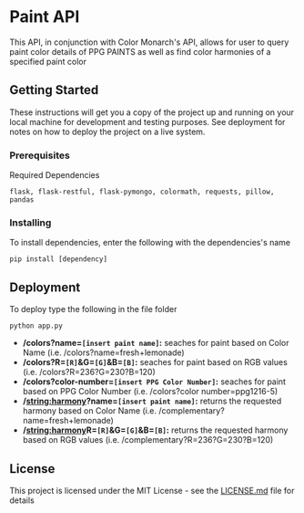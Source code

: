 # Paint API

This API, in conjunction with Color Monarch's API, allows for user to query paint color details of PPG PAINTS as well as find color harmonies of a specified paint color


## Getting Started

These instructions will get you a copy of the project up and running on your local machine for development and testing purposes. See deployment for notes on how to deploy the project on a live system.

### Prerequisites

Required Dependencies

```
flask, flask-restful, flask-pymongo, colormath, requests, pillow, pandas
```


### Installing

To install dependencies, enter the following with the dependencies's name

```
pip install [dependency]
```

## Deployment
To deploy type the following in the file folder

```
python app.py
```

* __/colors?name=`[insert paint name]`:__ seaches for paint based on Color Name  (i.e. /colors?name=fresh+lemonade)
* __/colors?R=`[R]`&G=`[G]`&B=`[B]`:__ seaches for paint based on RGB values (i.e. /colors?R=236?G=230?B=120)
* __/colors?color-number=`[insert PPG Color Number]`:__ seaches for paint based on PPG Color Number (i.e. /colors?color number=ppg1216-5)
* __/<string:harmony>?name=`[insert paint name]`:__ returns the requested harmony based on Color Name (i.e. /complementary?name=fresh+lemonade)
* __/<string:harmony>R=`[R]`&G=`[G]`&B=`[B]`:__ returns the requested harmony based on RGB values (i.e. /complementary?R=236?G=230?B=120)

## License

This project is licensed under the MIT License - see the [LICENSE.md](LICENSE.md) file for details
